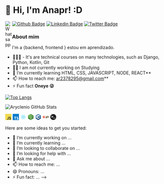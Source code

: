 #  👋 Hi, I'm Anapr! :D

[![Github Badge](https://img.shields.io/badge/-Github-000?style=flat-square&logo=Github&logoColor=white&link==https://github.com/Anapr365s)](=https://github.com/Anapr365s)
[![Linkedin Badge](https://img.shields.io/badge/-LinkedIn-blue?style=flat-square&logo=Linkedin&logoColor=white&link=https://www.linkedin.com/in/ana-paula-rosa-793b821b9/)](https://www.linkedin.com/in/ana-paula-rosa-793b821b9/)
[![Twitter Badge](https://img.shields.io/badge/-Twitter-1ca0f1?style=flat-square&labelColor=1ca0f1&logo=twitter&logoColor=white&link=https://twitter.com/anapaul69840348)](https://twitter.com/anapaul69840348)
</a>
<a target="_blank" href="https://api.whatsapp.com/send?phone=5548991046155">
  <img align="left" alt="Whatsapp" width="22px" src="https://cdn.jsdelivr.net/npm/simple-icons@v3/icons/whatsapp.svg" />
</a>
### About mim

I'm a {backend, frontend } estou em aprendizado.
- 👨🏼‍🏫 - It's are technical courses on many technologies, such as Django, Python, Kotlin, Git 
- 👩‍💻 I am not currently working on Studying
- 🌱 I’m currently learning  HTML, CSS, JAVASCRIPT, NODE, REACT**
- 📫 How to reach me:  ar2378295@gmail.com**
- ⚡ Fun fact **Oneye 😜**


[![Top Langs](https://github-readme-stats.vercel.app/api/top-langs/?username=Anapr365&layout=compact)](https://github.com/Anapr365/github-readme-stats)

![Aryclenio GitHub Stats](https://github-readme-stats.vercel.app/api?username=aryclenio&show_icons=true)

<code><img height="20" src="https://raw.githubusercontent.com/github/explore/80688e429a7d4ef2fca1e82350fe8e3517d3494d/topics/javascript/javascript.png"></code>
<code><img height="20" src="https://raw.githubusercontent.com/github/explore/80688e429a7d4ef2fca1e82350fe8e3517d3494d/topics/typescript/typescript.png"></code>
<code><img height="20" src="https://raw.githubusercontent.com/github/explore/80688e429a7d4ef2fca1e82350fe8e3517d3494d/topics/react/react.png"></code>
<code><img height="20" src="https://raw.githubusercontent.com/github/explore/80688e429a7d4ef2fca1e82350fe8e3517d3494d/topics/nodejs/nodejs.png"></code>
<code><img height="20" src="https://raw.githubusercontent.com/github/explore/80688e429a7d4ef2fca1e82350fe8e3517d3494d/topics/cpp/cpp.png"></code>
<code><img height="20" src="https://raw.githubusercontent.com/github/explore/80688e429a7d4ef2fca1e82350fe8e3517d3494d/topics/git/git.png"></code>
<code><img height="20" src="https://raw.githubusercontent.com/github/explore/80688e429a7d4ef2fca1e82350fe8e3517d3494d/topics/terminal/terminal.png"></code>

Here are some ideas to get you started:

- 🔭 I’m currently working on ...
- 🌱 I’m currently learning ...
- 👯 I’m looking to collaborate on ...
- 🤔 I’m looking for help with ...
- 💬 Ask me about ...
- 📫 How to reach me: ...
- 😄 Pronouns: ...
- ⚡ Fun fact: ...
-->
